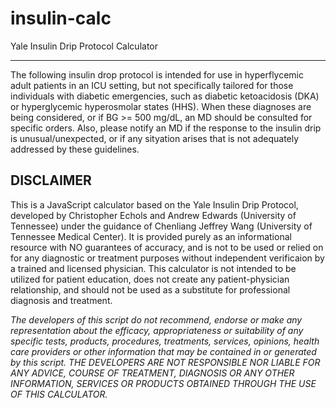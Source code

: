 insulin-calc
============

Yale Insulin Drip Protocol Calculator

-------------------------------------

The following insulin drop protocol is intended for use in hyperflycemic adult patients in an ICU setting, but not specifically tailored for those individuals with diabetic emergencies, such as diabetic ketoacidosis (DKA) or hyperglycemic hyperosmolar states (HHS). When these diagnoses are being considered, or if BG >= 500 mg/dL, an MD should be consulted for specific orders. Also, please notify an MD if the response to the insulin drip is unusual/unexpected, or if any sityation arises that is not adequately addressed by these guidelines.

## DISCLAIMER

This is a JavaScript calculator based on the Yale Insulin Drip Protocol, developed by Christopher Echols and Andrew Edwards (University of Tennessee) under the guidance of Chenliang Jeffrey Wang (University of Tennessee Medical Center). It is provided purely as an informational resource with NO guarantees of accuracy, and is not to be used or relied on for any diagnostic or treatment purposes without independent verificaion by a trained and licensed physician. This calculator is not intended to be utilized for patient education, does not create any patient-physician relationship, and should not be used as a substitute for professional diagnosis and treatment.

*The developers of this script do not recommend, endorse or make any representation about the efficacy, appropriateness or suitability of any specific tests, products, procedures, treatments, services, opinions, health care providers or other information that may be contained in or generated by this script. THE DEVELOPERS ARE NOT RESPONSIBLE NOR LIABLE FOR ANY ADVICE, COURSE OF TREATMENT, DIAGNOSIS OR ANY OTHER INFORMATION, SERVICES OR PRODUCTS OBTAINED THROUGH THE USE OF THIS CALCULATOR.*
